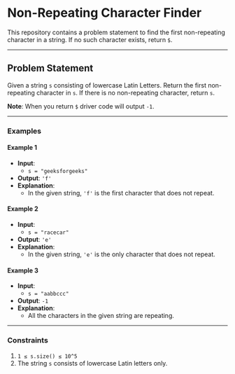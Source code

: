 # Non-Repeating Character Finder

This repository contains a problem statement to find the first non-repeating character in a string. If no such character exists, return `$`.

---

## Problem Statement

Given a string `s` consisting of lowercase Latin Letters. Return the first non-repeating character in `s`. If there is no non-repeating character, return `s`.

**Note**: When you return `$` driver code will output `-1`.

---

### Examples

#### Example 1
- **Input**: 
  - `s = "geeksforgeeks"`
- **Output**: `'f'`
- **Explanation**: 
  - In the given string, `'f'` is the first character that does not repeat.

#### Example 2
- **Input**: 
  - `s = "racecar"`
- **Output**: `'e'`
- **Explanation**: 
  - In the given string, `'e'` is the only character that does not repeat.

#### Example 3
- **Input**: 
  - `s = "aabbccc"`
- **Output**: `-1`
- **Explanation**: 
  - All the characters in the given string are repeating.

---

### Constraints

1. `1 ≤ s.size() ≤ 10^5`
2. The string `s` consists of lowercase Latin letters only.
